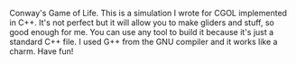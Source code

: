 Conway's Game of Life.
This is a simulation I wrote for CGOL implemented in C++. It's not perfect but it will allow you to make gliders and stuff, so good enough
for me. You can use any tool to build it because it's just a standard C++ file. I used G++ from the GNU compiler and it works like a charm.
Have fun!
